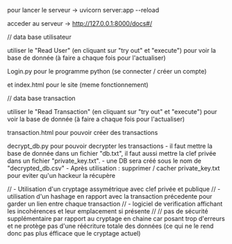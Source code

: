 pour lancer le serveur -> uvicorn server:app --reload

acceder au serveur -> http://127.0.0.1:8000/docs#/

// data base utilisateur 


utiliser le "Read User" (en cliquant sur "try out" et "execute") pour voir la base de donnée (à faire a chaque fois pour l'actualiser)

Login.py pour le programme python (se connecter / créer un compte)

et index.html pour le site (meme fonctionnement) 

// data base transaction

utiliser le "Read Transaction" (en cliquant sur "try out" et "execute") pour voir la base de donnée (à faire a chaque fois pour l'actualiser)

transaction.html pour pouvoir créer des transactions

decrypt_db.py pour pouvoir decrypter les transactions 
    - il faut mettre la base de donnée dans un fichier "db.txt", il faut aussi mettre la clef privée dans un fichier "private_key.txt".
    - une DB sera créé sous le nom de "decrypted_db.csv"
    - Après utilisation : supprimer / cacher private_key.txt pour eviter qu'un hackeur la récupère 

//  - Utilisation d'un cryptage assymétrique avec clef privée et publique
//  - utilisation d'un hashage en rapport avec la transaction précedente pour garder un lien entre chaque transaction
//  - logiciel de verification affichant les incohérences et leur emplacement si présente 
// 
// pas de sécurité supplémentaire par rapport au cryptage en chaine car posant trop d'erreurs et ne protège pas d'une réécriture totale des données (ce qui ne le rend donc pas plus éfficace que le cryptage actuel)